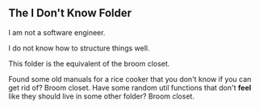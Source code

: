 ## The I Don't Know Folder

I am not a software engineer. 

I do not know how to structure things well.

This folder is the equivalent of the broom closet. 

Found some old manuals for a rice cooker that you don't know if you can get
rid of? Broom closet. Have some random util functions that don't __feel__ like 
they should live in some other folder? Broom closet.